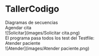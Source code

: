 # TallerCodigo
Diagramas de secuencias  
Agendar cita  
![Solicitar](images/Solicitar cita.png)  
El programa pasa todos los test del Testfile:   
Atender paciente  
![Atender](images/Atender paciente.png)  

